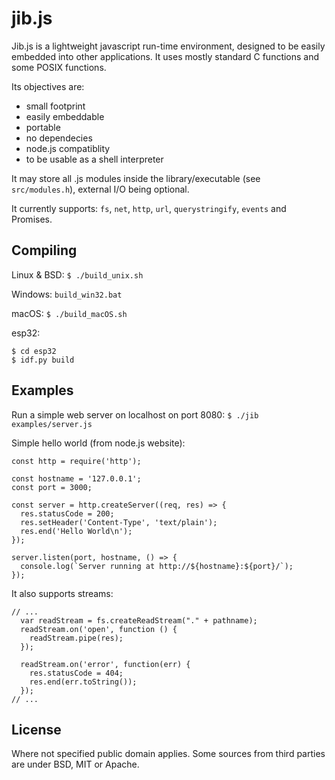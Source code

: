 # jib.js

Jib.js is a lightweight javascript run-time environment, designed to be easily embedded into other applications. It uses mostly standard C functions and some POSIX functions.

Its objectives are:
- small footprint
- easily embeddable
- portable
- no dependecies
- node.js compatiblity
- to be usable as a shell interpreter

It may store all .js modules inside the library/executable (see `src/modules.h`), external I/O being optional.

It currently supports: `fs`, `net`, `http`, `url`, `querystringify`, `events` and Promises.

Compiling
----------

Linux & BSD:
`$ ./build_unix.sh`

Windows:
`build_win32.bat`

macOS:
`$ ./build_macOS.sh`

esp32:
```
$ cd esp32
$ idf.py build
```

Examples
----------

Run a simple web server on localhost on port 8080:
`$ ./jib examples/server.js`

Simple hello world (from node.js website):
```
const http = require('http');

const hostname = '127.0.0.1';
const port = 3000;

const server = http.createServer((req, res) => {
  res.statusCode = 200;
  res.setHeader('Content-Type', 'text/plain');
  res.end('Hello World\n');
});

server.listen(port, hostname, () => {
  console.log(`Server running at http://${hostname}:${port}/`);
});
```

It also supports streams:
```
// ...
  var readStream = fs.createReadStream("." + pathname);
  readStream.on('open', function () {
    readStream.pipe(res);
  });

  readStream.on('error', function(err) {
    res.statusCode = 404;
    res.end(err.toString());
  });
// ...
```

License
----------
Where not specified public domain applies.
Some sources from third parties are under BSD, MIT or Apache.
